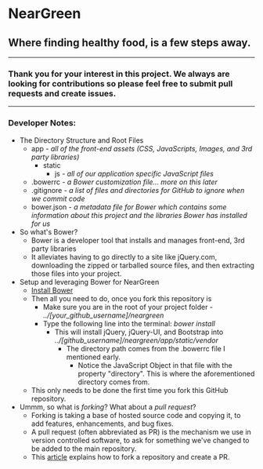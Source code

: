 # NearGreen
## Where finding healthy food, is a few steps away.
---
### Thank you for your interest in this project. We always are looking for contributions so please feel free to submit pull requests and create issues.
---

### Developer Notes:
- The Directory Structure and Root Files
    - app -  *all of the front-end assets (CSS, JavaScripts, Images, and 3rd party libraries)*
        - static
            - js - *all of our application specific JavaScript files*
    - .bowerrc - *a Bower customization file... more on this later*
    - .gitignore - *a list of files and directories for GitHub to ignore when we commit code*
    - bower.json - *a metadata file for Bower which contains some information about this project and the libraries Bower has installed for us*
- So what's Bower?
    - Bower is a developer tool that installs and manages front-end, 3rd party libraries
    - It alleviates having to go directly to a site like jQuery.com, downloading the zipped or tarballed source files, and then extracting those files into your project.
- Setup and leveraging Bower for NearGreen
    - [Install Bower](https://bower.io/)
    - Then all you need to do, once you fork this repository is
        - Make sure you are in the root of your project folder - *../[your_github_username]/neargreen*
        - Type the following line into the terminal: *bower install*
            - This will install jQuery, jQuery-UI, and Bootstrap into *../[github_username]/neargreen/app/static/vendor*
                - The directory path comes from the .bowerrc file I mentioned early.
                    - Notice the JavaScript Object in that file with the property "directory". This is where the aforementioned directory comes from.
    - This only needs to be done the first time you fork this GitHub repository.
- Ummm, so what is *forking*? What about a *pull request*?
    - Forking is taking a base of hosted source code and copying it, to add features, enhancements, and bug fixes.
    - A pull request (often abbreviated as PR) is the mechanism we use in version controlled software, to ask for something we've changed to be added to the main repository.
    - This [article](http://www.codenewbie.org/blogs/how-to-make-a-pull-request) explains how to fork a repository and create a PR.



